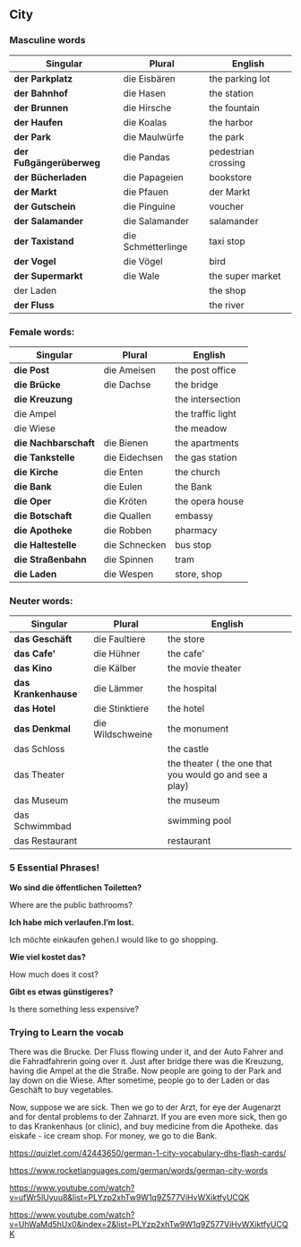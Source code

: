 ## City

### Masculine words

| Singular                 | Plural             | English             |
| ------------------------ | ------------------ | ------------------- |
| **der Parkplatz**        | die Eisbären       | the parking lot     |
| **der Bahnhof**          | die Hasen          | the station         |
| **der Brunnen**          | die Hirsche        | the fountain        |
| **der Haufen**           | die Koalas         | the harbor          |
| **der Park**             | die Maulwürfe      | the park            |
| **der Fußgängerüberweg** | die Pandas         | pedestrian crossing |
| **der Bücherladen**      | die Papageien      | bookstore           |
| **der Markt**            | die Pfauen         | der Markt           |
| **der Gutschein**        | die Pinguine       | voucher             |
| **der Salamander**       | die Salamander     | salamander          |
| **der Taxistand**        | die Schmetterlinge | taxi stop           |
| **der Vogel**            | die Vögel          | bird                |
| **der Supermarkt**       | die Wale           | the super market    |
| der Laden                |                    | the shop            |
| **der Fluss**            |                    | the river           |






### Female words:

| Singular              | Plural        | English           |
| --------------------- | ------------- | ----------------- |
| **die Post**          | die Ameisen   | the post office   |
| **die Brücke**        | die Dachse    | the bridge        |
| **die Kreuzung**      |               | the intersection  |
| die Ampel             |               | the traffic light |
| die Wiese             |               | the meadow        |
| **die Nachbarschaft** | die Bienen    | the apartments    |
| **die Tankstelle**    | die Eidechsen | the gas station   |
| **die Kirche**        | die Enten     | the church        |
| **die Bank**          | die Eulen     | the Bank          |
| **die Oper**          | die Kröten    | the opera house   |
| **die Botschaft**     | die Quallen   | embassy           |
| **die Apotheke**      | die Robben    | pharmacy          |
| **die Haltestelle**   | die Schnecken | bus stop          |
| **die  Straßenbahn**  | die Spinnen   | tram              |
| **die  Laden**        | die Wespen    | store, shop       |

### Neuter words:

| Singular             | Plural           | English                                  |
| -------------------- | ---------------- | ---------------------------------------- |
| **das Geschäft**     | die Faultiere    | the store                                |
| **das Cafe'**        | die Hühner       | the cafe'                                |
| **das Kino**         | die Kälber       | the movie theater                        |
| **das Krankenhause** | die Lämmer       | the hospital                             |
| **das Hotel**        | die Stinktiere   | the hotel                                |
| **das Denkmal**      | die Wildschweine | the monument                             |
| das Schloss          |                  | the castle                               |
| das Theater          |                  | the theater ( the one that you would go and see a play) |
| das Museum           |                  | the museum                               |
| das  Schwimmbad      |                  | swimming pool                            |
| das Restaurant       |                  | restaurant                               |



### 5 Essential Phrases!

**Wo sind die öffentlichen Toiletten?**

Where are the public bathrooms?

**Ich habe mich verlaufen.I’m lost.**

Ich möchte einkaufen gehen.I would like to go shopping.

**Wie viel kostet das?**

How much does it cost?

**Gibt es etwas günstigeres?**

Is there something less expensive?

### Trying to Learn the vocab

There was die Brucke. Der Fluss flowing under it, and der Auto Fahrer and die Fahradfahrerin going over it. Just after bridge there was die Kreuzung, having die Ampel at the die Straße. Now people are going to der Park and lay down on die Wiese. After sometime, people go to der Laden or das Geschäft to buy vegetables. 

Now, suppose we are sick. Then we go to der Arzt, for eye der Augenarzt and for dental problems to der Zahnarzt. If you are even more sick, then go to das Krankenhaus (or clinic), and buy medicine from die Apotheke. das eiskafe - ice cream shop. For money, we go to die Bank.

https://quizlet.com/42443650/german-1-city-vocabulary-dhs-flash-cards/

https://www.rocketlanguages.com/german/words/german-city-words

https://www.youtube.com/watch?v=ufWr5lUyuu8&list=PLYzp2xhTw9W1q9Z577ViHvWXiktfyUCQK

https://www.youtube.com/watch?v=UhWaMd5hUx0&index=2&list=PLYzp2xhTw9W1q9Z577ViHvWXiktfyUCQK

















